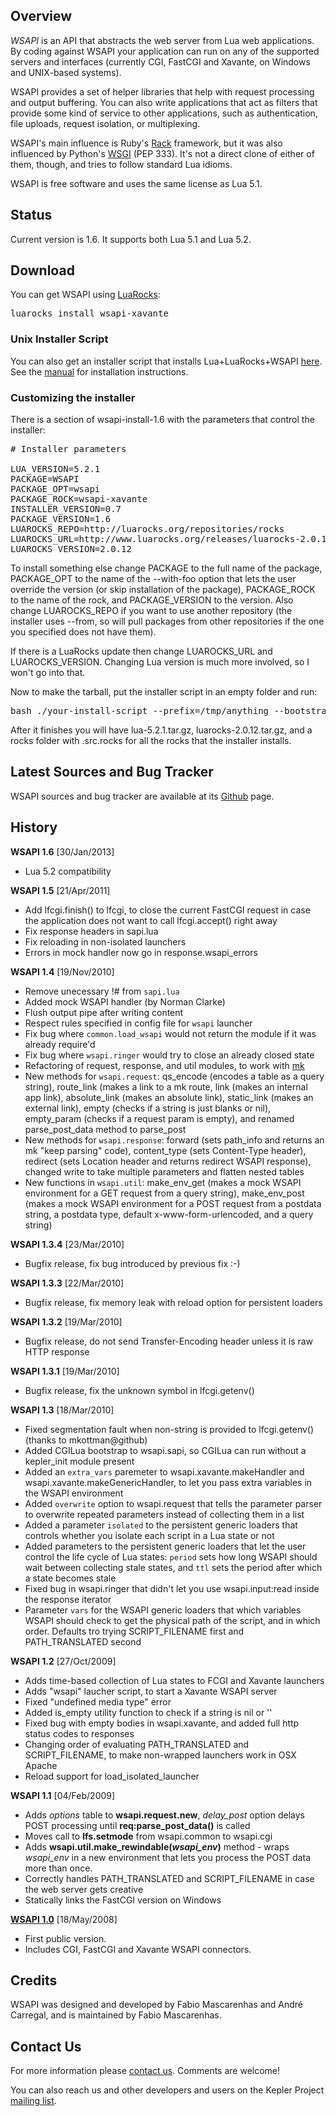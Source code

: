 ## Overview

*WSAPI* is an API that abstracts the web server from Lua web applications. By coding
against WSAPI your application can run on any of the supported servers and
interfaces (currently CGI, FastCGI and Xavante, on Windows and UNIX-based systems).

WSAPI provides a set of helper libraries that help with request processing
and output buffering. You can also write applications that act as filters that
provide some kind of service to other applications, such as authentication,
file uploads, request isolation, or multiplexing.

WSAPI's main influence is Ruby's [Rack](http://rack.rubyforge.org/) framework, but it was
also influenced by Python's [WSGI](http://wsgi.org/wsgi) (PEP 333). It's not a direct
clone of either of them, though, and tries to follow standard Lua idioms.

WSAPI is free software and uses the same license as Lua 5.1.

## Status

Current version is 1.6. It supports both Lua 5.1 and Lua 5.2.

## Download

You can get WSAPI using [LuaRocks](http://luarocks.org):

<pre class="example">
luarocks install wsapi-xavante
</pre>

### Unix Installer Script

You can also get an installer script that installs Lua+LuaRocks+WSAPI 
[here](http://www.keplerproject.org/files/wsapi-install-1.6.tar.gz). See
the [manual](manual.html) for installation instructions.

### Customizing the installer

There is a section of wsapi-install-1.6 with the parameters that 
control the installer: 

<pre class="example">
# Installer parameters 

LUA_VERSION=5.2.1 
PACKAGE=WSAPI 
PACKAGE_OPT=wsapi 
PACKAGE_ROCK=wsapi-xavante 
INSTALLER_VERSION=0.7 
PACKAGE_VERSION=1.6
LUAROCKS_REPO=http://luarocks.org/repositories/rocks
LUAROCKS_URL=http://www.luarocks.org/releases/luarocks-2.0.12.tar.gz
LUAROCKS_VERSION=2.0.12 
</pre>

To install something else change PACKAGE to the full name of the 
package, PACKAGE\_OPT to the name of the --with-foo option that lets 
the user override the version (or skip installation of the package), 
PACKAGE\_ROCK to the name of the rock, and PACKAGE\_VERSION to the 
version. Also change LUAROCKS\_REPO if you want to use another 
repository (the installer uses --from, so will pull packages from 
other repositories if the one you specified does not have them). 

If there is a LuaRocks update then change LUAROCKS\_URL and 
LUAROCKS\_VERSION. Changing Lua version is much more involved, so I 
won't go into that. 

Now to make the tarball, put the installer script in an empty folder and run: 

<pre class = "example">
bash ./your-install-script --prefix=/tmp/anything --bootstrap 
</pre>

After it finishes you will have lua-5.2.1.tar.gz, 
luarocks-2.0.12.tar.gz, and a rocks folder with .src.rocks for all the 
rocks that the installer installs. 

## Latest Sources and Bug Tracker

WSAPI sources and bug tracker are available at its [Github](http://github.com/keplerproject/wsapi/) page.

## History

**WSAPI 1.6** [30/Jan/2013]

* Lua 5.2 compatibility

**WSAPI 1.5** [21/Apr/2011]

* Add lfcgi.finish() to lfcgi, to close the current FastCGI request
  in case the application does not want to call lfcgi.accept() right away
* Fix response headers in sapi.lua
* Fix reloading in non-isolated launchers
* Errors in mock handler now go in response.wsapi_errors

**WSAPI 1.4** [19/Nov/2010]

* Remove unecessary !# from `sapi.lua`
* Added mock WSAPI handler (by Norman Clarke)
* Flush output pipe after writing content
* Respect rules specified in config file for `wsapi` launcher
* Fix bug where `common.load_wsapi` would not return the module
  if it was already require'd
* Fix bug where `wsapi.ringer` would try to close an already closed
  state
* Refactoring of request, response, and util modules, to work with [mk](http://github.com/keplerproject/mk)
* New methods for `wsapi.request`: qs\_encode (encodes a table as a query string), route\_link (makes a link to
  a mk route, link (makes an internal app link), absolute\_link (makes an absolute link), static\_link (makes
  an external link), empty (checks if a string is just blanks or nil), empty\_param (checks if a request param
  is empty), and renamed parse\_post\_data method to parse\_post
* New methods for `wsapi.response`: forward (sets path_info and returns an mk "keep parsing" code), content\_type
  (sets Content-Type header), redirect (sets Location header and returns redirect WSAPI response), changed
  write to take multiple parameters and flatten nested tables
* New functions in `wsapi.util`: make\_env\_get (makes a mock WSAPI environment for a GET request from a query
  string), make\_env\_post (makes a mock WSAPI environment for a POST request from a postdata string, a postdata
  type, default x-www-form-urlencoded, and a query string)

**WSAPI 1.3.4** [23/Mar/2010]

* Bugfix release, fix bug introduced by previous fix :-)

**WSAPI 1.3.3** [22/Mar/2010]

* Bugfix release, fix memory leak with reload option for persistent loaders

**WSAPI 1.3.2** [19/Mar/2010]

* Bugfix release, do not send Transfer-Encoding header unless it is
  raw HTTP response

**WSAPI 1.3.1** [19/Mar/2010]

* Bugfix release, fix the unknown symbol in lfcgi.getenv()

**WSAPI 1.3** [18/Mar/2010]

* Fixed segmentation fault when non-string is provided to lfcgi.getenv() (thanks to mkottman@github)
* Added CGILua bootstrap to wsapi.sapi, so CGILua can run without a kepler_init module present
* Added an `extra_vars` paremeter to wsapi.xavante.makeHandler and wsapi.xavante.makeGenericHandler, to
  let you pass extra variables in the WSAPI environment
* Added `overwrite` option to wsapi.request that tells the parameter parser to overwrite repeated parameters
  instead of collecting them in a list    
* Added a parameter `isolated` to the persistent generic loaders that controls whether you isolate
  each script in a Lua state or not
* Added parameters to the persistent generic loaders that let the user control the life cycle of Lua
  states: `period` sets how long WSAPI should wait between collecting stale states, and `ttl` sets the
  period after which a state becomes stale
* Fixed bug in wsapi.ringer that didn't let you use wsapi.input:read inside the response iterator
* Parameter `vars` for the WSAPI generic loaders that which variables WSAPI should check to get the physical
  path of the script, and in which order. Defaults tro trying SCRIPT\_FILENAME first and PATH\_TRANSLATED second

**WSAPI 1.2** [27/Oct/2009]

* Adds time-based collection of Lua states to FCGI and Xavante launchers
* Adds "wsapi" laucher script, to start a Xavante WSAPI server
* Fixed "undefined media type" error
* Added is_empty utility function to check if a string is nil or ''
* Fixed bug with empty bodies in wsapi.xavante, and added full http status codes to responses 
* Changing order of evaluating PATH\_TRANSLATED and SCRIPT\_FILENAME, to make non-wrapped launchers work in OSX Apache
* Reload support for load\_isolated\_launcher

**WSAPI 1.1** [04/Feb/2009]

* Adds *options* table to **wsapi.request.new**, *delay_post* option delays
POST processing until **req:parse_post_data()** is called
* Moves call to **lfs.setmode** from wsapi.common to wsapi.cgi
* Adds **wsapi.util.make\_rewindable(*wsapi\_env*)** method - wraps *wsapi\_env* in a new
environment that lets you process the POST data more than once.
* Correctly handles PATH\_TRANSLATED and SCRIPT\_FILENAME in case the web server gets creative
* Statically links the FastCGI version on Windows

[**WSAPI 1.0**](http://wsapi.luaforge.net/1.0/) [18/May/2008]

* First public version.
* Includes CGI, FastCGI and Xavante WSAPI connectors.

## Credits

WSAPI was designed and developed by Fabio Mascarenhas and
Andr&eacute; Carregal, and is maintained by Fabio Mascarenhas.

## Contact Us

For more information please [contact us](mailto:info-NO-SPAM-THANKS@keplerproject.org).
Comments are welcome!

You can also reach us and other developers and users on the Kepler Project 
[mailing list](http://luaforge.net/mail/?group_id=104). 

